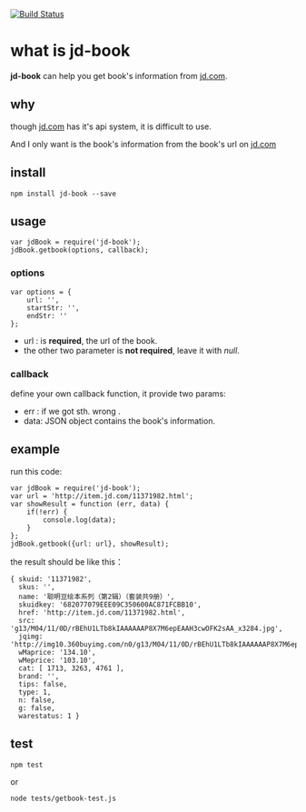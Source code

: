 [![Build Status](https://travis-ci.org/hygkui/jd-book.svg?branch=master)](https://travis-ci.org/hygkui/jd-book)

# what is jd-book
**jd-book** can help you get book's information from [jd.com](www.jd.com).

## why
though [jd.com](www.jd.com) has it's api system, it is difficult to use.

And I only want is the book's information from the book's url on [jd.com](www.jd.com)

## install

```
npm install jd-book --save
```
## usage

```
var jdBook = require('jd-book');
jdBook.getbook(options, callback);

```

### options 

```
var options = {
    url: '',
    startStr: '',
    endStr: ''
};
```
* url : is **required**, the url of the book.
* the other two parameter is **not required**, leave it with *null*.

### callback
define your own callback function, it provide two params:

* err : if we got sth. wrong .
* data: JSON object contains the book's information.

## example

run this code:

```
var jdBook = require('jd-book');
var url = 'http://item.jd.com/11371982.html';
var showResult = function (err, data) {
    if(!err) {
        console.log(data);
    }
};
jdBook.getbook({url: url}, showResult);

```

the result should be like this：

```
{ skuid: '11371982',
  skus: '',
  name: '聪明豆绘本系列（第2辑）（套装共9册）',
  skuidkey: '682077079EEE09C350600AC871FCBB10',
  href: 'http://item.jd.com/11371982.html',
  src: 'g13/M04/11/0D/rBEhU1LTb8kIAAAAAAP8X7M6epEAAH3cwOFK2sAA_x3284.jpg',
  jqimg: 'http://img10.360buyimg.com/n0/g13/M04/11/0D/rBEhU1LTb8kIAAAAAAP8X7M6epEAAH3cwOFK2sAA_x3284.jpg',
  wMaprice: '134.10',
  wMeprice: '103.10',
  cat: [ 1713, 3263, 4761 ],
  brand: '',
  tips: false,
  type: 1,
  n: false,
  g: false,
  warestatus: 1 }
```

## test

```
npm test
```
or

```
node tests/getbook-test.js
```
